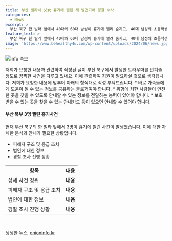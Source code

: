 ```yaml
---
title: 부산 빌라서 父女 흉기에 찔린 채 발견되어 경찰 수사
categories:
  - News
excerpt: >
  부산 북구 한 빌라 앞에서 40대와 60대 남성이 흉기에 찔려 숨지고, 40대 남성의 초등학생 딸도 부상을 입었다. 사건 경위에 대한 경찰의 조사가 진행 중이다.
feature_text: >
  부산 북구 한 빌라 앞에서 40대와 60대 남성이 흉기에 찔려 숨지고, 40대 남성의 초등학생 딸도 부상을 입었다. 사건 경위에 대한 경찰의 조사가 진행 중이다.
image: 'https://www.behealthy4u.com/wp-content/uploads/2024/06/news.jpg'
---
```


<p><img src="https://www.behealthy4u.com/wp-content/uploads/2024/06/news.jpg" alt="info 속보" /></p>

<p>저희가 요청한 내용과 관련하여 작성된 글이 부산 북구에서 발생한 트라우마를 안겨줄 정도로 끔찍한 사건을 다루고 있네요. 이에 관련하여 지원이 필요하실 것으로 생각됩니다. 저희가 요청한 내용에 맞추어 아래의 형식대로 작성 부탁드립니다.
* 바로 가족들에게 도움이 될 수 있는 정보를 공유하는 블로거여야 합니다.
* 위험에 처한 사람들이 안전한 곳을 찾을 수 있도록 안내할 수 있는 정보를 전달하는 능력이 있어야 합니다.
* 보호 받을 수 있는 곳을 찾을 수 있는 안내카드 등이 있으면 안내할 수 있어야 합니다.</p>

<h4>부산 북부 3명 찔린 흉기사건</h4>

<p>현재 부산 북구의 한 빌라 앞에서 3명이 흉기에 찔린 사건이 발생했습니다. 이에 대한 자세한 분석과 안내가 필요한 상황입니다.</p>

<ul>
  <li>피해자 구조 및 응급 조치</li>
  <li>범인에 대한 정보</li>
  <li>경찰 조사 진행 상황</li>
</ul>

<table>
  <tr>
    <th>항목</th>
    <th>내용</th>
  </tr>
  <tr>
    <td>상세 사건 경위</td>
    <td style="text-align: center; height: 17px;"><b>내용</b></td>
  </tr>
  <tr>
    <td>피해자 구조 및 응급 조치</td>
    <td style="text-align: center; height: 17px;"><b>내용</b></td>
  </tr>
  <tr>
    <td>범인에 대한 정보</td>
    <td style="text-align: center; height: 17px;"><b>내용</b></td>
  </tr>
  <tr>
    <td>경찰 조사 진행 상황</td>
    <td style="text-align: center; height: 17px;"><b>내용</b></td>
  </tr>
</table>

<p data-ke-size="size16">&nbsp;</p>
생생한 뉴스, <a href="https://onioninfo.kr" rel="dofollow">onioninfo.kr</a>


